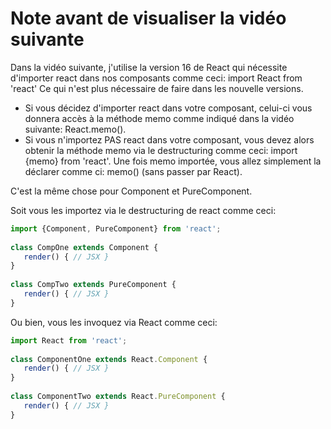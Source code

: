 # Note avant de visualiser la vidéo suivante

Dans la vidéo suivante, j'utilise la version 16 de React qui nécessite d'importer react dans nos composants comme ceci: import React from 'react' Ce qui n'est plus nécessaire de faire dans les nouvelle versions.

- Si vous décidez d'importer react dans votre composant, celui-ci vous donnera accès à la méthode memo comme indiqué dans la vidéo suivante: React.memo().
- Si vous n'importez PAS react dans votre composant, vous devez alors obtenir la méthode memo via le destructuring comme ceci: import {memo} from 'react'. Une fois memo importée, vous allez simplement la déclarer comme ci: memo() (sans passer par React).

C'est la même chose pour Component et PureComponent.

Soit vous les importez via le destructuring de react comme ceci:

```js
import {Component, PureComponent} from 'react';
 
class CompOne extends Component {
   render() { // JSX }
}
 
class CompTwo extends PureComponent {
   render() { // JSX }
}
```

Ou bien, vous les invoquez via React comme ceci:

```js
import React from 'react';
 
class ComponentOne extends React.Component {
   render() { // JSX }
}
 
class ComponentTwo extends React.PureComponent {
   render() { // JSX }
}
```
